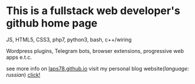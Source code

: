 # This is a fullstack web developer's github home page

JS, HTML5, CSS3, php7, python3, bash, c++/wiring

Wordpress plugins, Telegram bots, browser extensions, progressive web apps e.t.c.

see more info on [laps78.github.io](https://laps78.github.io)
visit my personal blog website(_language: russian_) [click!](https://prolaps.uxp.ru)
